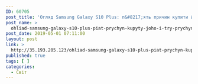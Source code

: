 ```yaml
---
ID: 60705
post_title: 'Огляд Samsung Galaxy S10 Plus: п&#8217;ять причин купити його і три причини не купувати'
post_name: >
  ohliad-samsung-galaxy-s10-plus-piat-prychyn-kupyty-joho-i-try-prychyny-ne-kupuvaty
post_date: 2019-05-01 07:11:00
layout: post
link: >
  http://35.193.205.123/ohliad-samsung-galaxy-s10-plus-piat-prychyn-kupyty-joho-i-try-prychyny-ne-kupuvaty/
published: true
tags: [ ]
categories:
  - Світ
---
```

